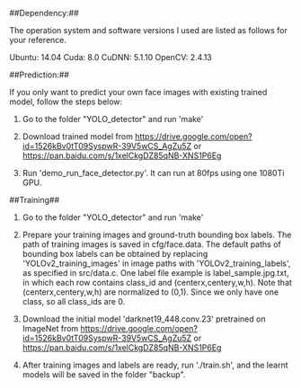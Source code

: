 ##Dependency:##

The operation system and software versions I used are listed as follows for your reference.

Ubuntu: 14.04
Cuda: 8.0
CuDNN: 5.1.10
OpenCV: 2.4.13

##Prediction:##

If you only want to predict your own face images with existing trained model, follow the steps below:

1. Go to the folder "YOLO_detector" and run 'make'

2. Download trained model from https://drive.google.com/open?id=1526kBv0tT09SyspwR-39V5wCS_AgZu5Z or https://pan.baidu.com/s/1xelCkgDZ85qNB-XNS1P6Eg

3. Run 'demo_run_face_detector.py'. It can run at 80fps using one 1080Ti GPU.

##Training##

1. Go to the folder "YOLO_detector" and run 'make'

2. Prepare your training images and ground-truth bounding box labels. The path of training images is saved in cfg/face.data. The default paths of bounding box labels can be obtained by replacing  'YOLOv2_training_images' in image paths with 'YOLOv2_training_labels', as specified in src/data.c.  One label file example is label_sample.jpg.txt, in which each row contains class_id and (centerx,centery,w,h).   Note that (centerx,centery,w,h) are normalized to (0,1). Since we only have one class, so all class_ids are 0. 

3. Download the initial model 'darknet19_448.conv.23' pretrained on ImageNet from https://drive.google.com/open?id=1526kBv0tT09SyspwR-39V5wCS_AgZu5Z or https://pan.baidu.com/s/1xelCkgDZ85qNB-XNS1P6Eg

4. After training images and labels are ready, run './train.sh', and the learnt models will be saved in the folder "backup".





